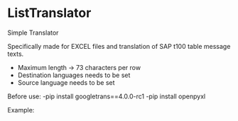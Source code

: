 # ListTranslator
Simple Translator

Specifically made for EXCEL files and translation of SAP t100 table message texts.
- Maximum length -> 73 characters per row
- Destination languages needs to be set
- Source language needs to be set

Before use:
-pip install googletrans==4.0.0-rc1
-pip install openpyxl

Example:
